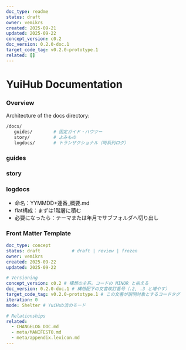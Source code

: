 ```yaml
---
doc_type: readme
status: draft
owner: vemikrs
created: 2025-09-21
updated: 2025-09-22
concept_version: c0.2
doc_version: 0.2.0-doc.1
target_code_tag: v0.2.0-prototype.1
related: []
---
```


# YuiHub Documentation

### Overview

Architecture of the docs directory:
```bash
/docs/
   guides/        # 固定ガイド・ハウツー
   story/         # よみもの
   logdocs/       # トランザクショナル（時系列ログ）
```

### guides

### story

### logdocs

- 命名：YYMMDD+連番_概要.md
- flat構成：まずは1階層に積む
- 必要になったら：テーマまたは年月でサブフォルダへ切り出し

### Front Matter Template
```yaml
doc_type: concept
status: draft            # draft | review | frozen
owner: vemikrs
created: 2025-09-22
updated: 2025-09-22

# Versioning
concept_version: c0.2 # 構想の主系。コードの MINOR と揃える
doc_version: 0.2.0-doc.1 # 構想配下の文書改訂番号（.2, .3 と増やす）
target_code_tag: v0.2.0-prototype.1 # この文書が説明対象とするコードタグ
iteration: 0
mode: Shelter # YuiHub流のモード

# Relationships
related:
  - CHANGELOG_DOC.md
  - meta/MANIFESTO.md
  - meta/appendix.lexicon.md
---
```
